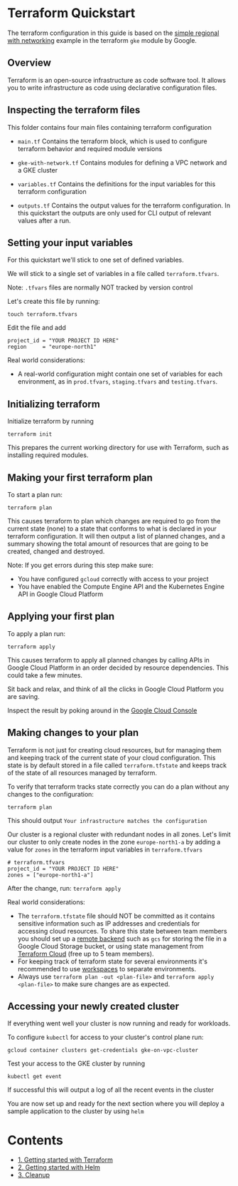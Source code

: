 # Terraform Quickstart

The terraform configuration in this guide is based on the [simple regional with networking](https://github.com/terraform-google-modules/terraform-google-kubernetes-engine/tree/v17.0.0/examples/simple_regional_with_networking) example in the terraform `gke` module by Google.

## Overview

Terraform is an open-source infrastructure as code software tool. It allows you to write infrastructure as code using declarative configuration files.

## Inspecting the terraform files

This folder contains four main files containing terraform configuration
* `main.tf`
Contains the terraform block, which is used to configure terraform behavior and required module versions

* `gke-with-network.tf`
Contains modules for defining a VPC network and a GKE cluster

* `variables.tf`
Contains the definitions for the input variables for this terraform configuration

* `outputs.tf`
Contains the output values for the terraform configuration.
In this quickstart the outputs are only used for CLI output of relevant values after a run.


## Setting your input variables

For this quickstart we'll stick to one set of defined variables.


We will stick to a single set of variables in a file called `terraform.tfvars`.

Note: `.tfvars` files are normally NOT tracked by version control

Let's create this file by running:
```
touch terraform.tfvars
```

Edit the file and add
```
project_id = "YOUR PROJECT ID HERE"
region     = "europe-north1"
```

Real world considerations:
* A real-world configuration might contain one set of variables for each environment, as in `prod.tfvars`, `staging.tfvars` and `testing.tfvars`.


## Initializing terraform

Initialize terraform by running
```
terraform init
```

This prepares the current working directory for use with Terraform, such as installing required modules.


## Making your first terraform plan

To start a plan run:
```
terraform plan
```

This causes terraform to plan which changes are required to go from the current state (none) to a state that conforms to what is declared in your terraform configuration. It will then output a list of planned changes, and a summary showing the total amount of resources that are going to be created, changed and destroyed.

Note: If you get errors during this step make sure:
* You have configured `gcloud` correctly with access to your project
* You have enabled the Compute Engine API and the Kubernetes Engine API in Google Cloud Platform


## Applying your first plan

To apply a plan run:
```
terraform apply
```

This causes terraform to apply all planned changes by calling APIs in Google Cloud Platform in an order decided by resource dependencies. This could take a few minutes.

Sit back and relax, and think of all the clicks in Google Cloud Platform you are saving.

Inspect the result by poking around in the [Google Cloud Console](https://console.cloud.google.com)


## Making changes to your plan

Terraform is not just for creating cloud resources, but for managing them and keeping track of the current state of your cloud configuration. This state is by default stored in a file called `terraform.tfstate` and keeps track of the state of all resources managed by terraform.

To verify that terraform tracks state correctly you can do a plan without any changes to the configuration:
```
terraform plan
```
This should output `Your infrastructure matches the configuration`


Our cluster is a regional cluster with redundant nodes in all zones. Let's limit our cluster to only create nodes in the zone `europe-north1-a` by adding a value for `zones` in the terraform input variables in `terraform.tfvars`
```
# terraform.tfvars
project_id = "YOUR PROJECT ID HERE"
zones = ["europe-north1-a"]
```

After the change, run:
`terraform apply`

Real world considerations:
* The `terraform.tfstate` file should NOT be committed as it contains sensitive information such as IP addresses and credentials for accessing cloud resources. To share this state between team members you should set up a [remote backend](https://www.terraform.io/docs/language/settings/backends/index.html) such as `gcs` for storing the file in a Google Cloud Storage bucket, or using state management from [Terraform Cloud](https://www.terraform.io/cloud) (free up to 5 team members).
* For keeping track of terraform state for several environments it's recommended to use [workspaces](https://www.terraform.io/docs/cloud/guides/recommended-practices/part1.html) to separate environments.
* Always use `terraform plan -out <plan-file>` and `terraform apply <plan-file>` to make sure changes are as expected.

## Accessing your newly created cluster

If everything went well your cluster is now running and ready for workloads.

To configure `kubectl` for access to your cluster's control plane run:
```
gcloud container clusters get-credentials gke-on-vpc-cluster
```

Test your access to the GKE cluster by running
```
kubectl get event
```
If successful this will output a log of all the recent events in the cluster


You are now set up and ready for the next section where you will deploy a sample application to the cluster by using `helm`


# Contents
* [1. Getting started with Terraform](/terraform/)
* [2. Getting started with Helm](/helm/)
* [3. Cleanup](/cleanup/)

